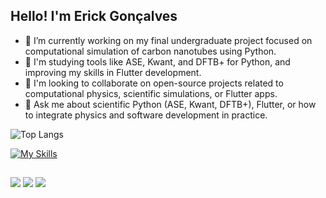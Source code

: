 ## Hello! I'm Erick Gonçalves

<!--
**elrick044/elrick044** is a ✨ _special_ ✨ repository because its `README.md` (this file) appears on your GitHub profile.

Here are some ideas to get you started:-->

- 🔭 I’m currently working on my final undergraduate project focused on computational simulation of carbon nanotubes using Python.
- 🌱 I'm studying tools like ASE, Kwant, and DFTB+ for Python, and improving my skills in Flutter development.
- 👯 I'm looking to collaborate on open-source projects related to computational physics, scientific simulations, or Flutter apps.
- 💬 Ask me about scientific Python (ASE, Kwant, DFTB+), Flutter, or how to integrate physics and software development in practice.
<!-- - 🤔 I'm looking for help with optimizing quantum simulations in Python and best practices for Flutter Web project architecture. -->

<!--- ⚡ Fun fact: ...-->
![Top Langs](https://github-readme-stats.vercel.app/api/top-langs/?username=elrick044&layout=compact&theme=transparent)

[![My Skills](https://skillicons.dev/icons?i=flutter,cs,java,python,nodejs,unity,mysql,scikitlearn,arduino)](https://skillicons.dev)

##

<div> 
  <a href="mailto:erickkgsbr@gmail.com" target="_blank"><img src="https://img.shields.io/badge/Gmail-D14836?style=for-the-badge&logo=gmail&logoColor=white"></a>
  <a href="https://www.linkedin.com/in/erickgs-dev/" target="_blank"><img src="https://img.shields.io/badge/-LinkedIn-%230077B5?style=for-the-badge&logo=linkedin&logoColor=white" target="_blank"></a>
  <a href="https://wa.me/5546999029618" target="_blank"><img src="https://img.shields.io/badge/WhatsApp-25D366?style=for-the-badge&logo=whatsapp&logoColor=white"></a>
</div>
